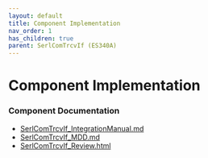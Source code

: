 ```yaml
---
layout: default
title: Component Implementation
nav_order: 1
has_children: true
parent: SerlComTrcvIf (ES340A)
---
```

# Component Implementation
### Component Documentation

- [SerlComTrcvIf_IntegrationManual.md](doc/SerlComTrcvIf_IntegrationManual.md)
- [SerlComTrcvIf_MDD.md](doc/SerlComTrcvIf_MDD.md)
- [SerlComTrcvIf_Review.html](doc/SerlComTrcvIf_Review.html)

